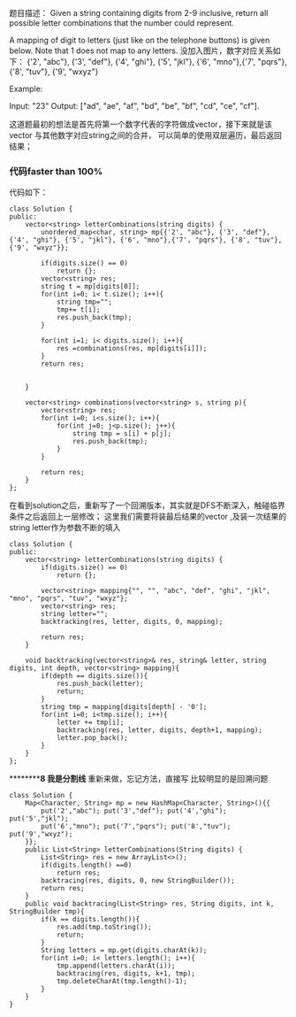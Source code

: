 题目描述：
Given a string containing digits from 2-9 inclusive, return all possible letter combinations that the number could represent.

A mapping of digit to letters (just like on the telephone buttons) is given below. Note that 1 does not map to any letters.
没加入图片，数字对应关系如下：
{'2', "abc"}, {'3', "def"}, {'4', "ghi"}, {'5', "jkl"}, {'6', "mno"},{'7', "pqrs"}, {'8', "tuv"}, {'9', "wxyz"}

Example:

Input: "23"
Output: ["ad", "ae", "af", "bd", "be", "bf", "cd", "ce", "cf"].

这道题最初的想法是首先将第一个数字代表的字符做成vector<string>，接下来就是该vector<string> 与其他数字对应string之间的合并，
可以简单的使用双层遍历，最后返回结果； 
### 代码faster than 100% 
代码如下：
```
class Solution {
public:
    vector<string> letterCombinations(string digits) {
        unordered_map<char, string> mp{{'2', "abc"}, {'3', "def"}, {'4', "ghi"}, {'5', "jkl"}, {'6', "mno"},{'7', "pqrs"}, {'8', "tuv"}, {'9', "wxyz"}};
        
        if(digits.size() == 0)
            return {};
        vector<string> res;
        string t = mp[digits[0]];
        for(int i=0; i< t.size(); i++){
            string tmp="";
            tmp+= t[i];
            res.push_back(tmp);
        }
        
        for(int i=1; i< digits.size(); i++){
            res =combinations(res, mp[digits[i]]);
        }
        return res;
        
        
    }
    
    vector<string> combinations(vector<string> s, string p){
        vector<string> res;
        for(int i=0; i<s.size(); i++){
            for(int j=0; j<p.size(); j++){
                string tmp = s[i] + p[j];
                res.push_back(tmp);
            }
        }
        
        return res;
    }
};
```

在看到solution之后，重新写了一个回溯版本，其实就是DFS不断深入，触碰临界条件之后返回上一层修改；
这里我们需要将装最后结果的vector<string> ,及装一次结果的string letter作为参数不断的填入

```
class Solution {
public:
    vector<string> letterCombinations(string digits) {
        if(digits.size() == 0)
            return {};
        
        vector<string> mapping{"", "", "abc", "def", "ghi", "jkl", "mno", "pqrs", "tuv", "wxyz"};
        vector<string> res;
        string letter="";
        backtracking(res, letter, digits, 0, mapping);
        
        return res;
    }
    
    void backtracking(vector<string>& res, string& letter, string digits, int depth, vector<string> mapping){
        if(depth == digits.size()){
            res.push_back(letter);
            return;
        }
        string tmp = mapping[digits[depth] - '0'];
        for(int i=0; i<tmp.size(); i++){
            letter += tmp[i];
            backtracking(res, letter, digits, depth+1, mapping);
            letter.pop_back();
        }
    }
};
```
************************************8 我是分割线****************************
重新来做，忘记方法，直接写 比较明显的是回溯问题
```
class Solution {
    Map<Character, String> mp = new HashMap<Character, String>(){{
        put('2',"abc"); put('3',"def"); put('4',"ghi"); put('5',"jkl");
        put('6',"mno"); put('7',"pqrs"); put('8',"tuv"); put('9',"wxyz");
    }};
    public List<String> letterCombinations(String digits) {
        List<String> res = new ArrayList<>();
        if(digits.length() ==0)
            return res;
        backtracing(res, digits, 0, new StringBuilder());
        return res;
    }
    public void backtracing(List<String> res, String digits, int k, StringBuilder tmp){
        if(k == digits.length()){
            res.add(tmp.toString());
            return;
        }
        String letters = mp.get(digits.charAt(k));
        for(int i=0; i< letters.length(); i++){
            tmp.append(letters.charAt(i));
            backtracing(res, digits, k+1, tmp);
            tmp.deleteCharAt(tmp.length()-1);
        }
    }
}
```
